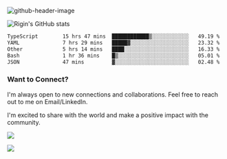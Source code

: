 
![github-header-image](https://github.com/riginoommen/riginoommen/assets/3840244/889cae65-df55-4cda-86cc-bf21bf1f2e96)

![Rigin's GitHub stats](https://github-readme-stats.vercel.app/api?username=riginoommen\&show_icons=true\&show=reviews,discussions_started,discussions_answered,prs_merged,prs_merged_percentage)


<!--START_SECTION:waka-->

```txt
TypeScript        15 hrs 47 mins  ████████████▒░░░░░░░░░░░░   49.19 %
YAML              7 hrs 29 mins   █████▓░░░░░░░░░░░░░░░░░░░   23.32 %
Other             5 hrs 14 mins   ████░░░░░░░░░░░░░░░░░░░░░   16.33 %
Bash              1 hr 36 mins    █▒░░░░░░░░░░░░░░░░░░░░░░░   05.01 %
JSON              47 mins         ▓░░░░░░░░░░░░░░░░░░░░░░░░   02.48 %
```

<!--END_SECTION:waka-->

### Want to Connect?

I'm always open to new connections and collaborations. Feel free to reach out to me on Email/LinkedIn.

I'm excited to share with the world and make a positive impact with the community.

![](https://komarev.com/ghpvc/?username=riginoommen)

![](https://hit.yhype.me/github/profile?user_id=3840244)

